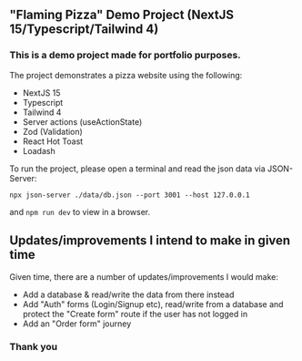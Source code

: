 ## "Flaming Pizza" Demo Project (NextJS 15/Typescript/Tailwind 4)

### This is a demo project made for portfolio purposes.

The project demonstrates a pizza website using the following:

- NextJS 15
- Typescript
- Tailwind 4
- Server actions (useActionState)
- Zod (Validation)
- React Hot Toast
- Loadash

To run the project, please open a terminal and read the json data via JSON-Server:

`npx json-server ./data/db.json --port 3001 --host 127.0.0.1`

and `npm run dev` to view in a browser.

## Updates/improvements I intend to make in given time

Given time, there are a number of updates/improvements I would make:

- Add a database & read/write the data from there instead
- Add "Auth" forms (Login/Signup etc), read/write from a database and protect the "Create form" route if the user has not logged in
- Add an "Order form" journey

### Thank you
